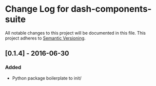 # Change Log for dash-components-suite
All notable changes to this project will be documented in this file.
This project adheres to [Semantic Versioning](http://semver.org/).

## [0.1.4] - 2016-06-30
### Added
- Python package boilerplate to init/

